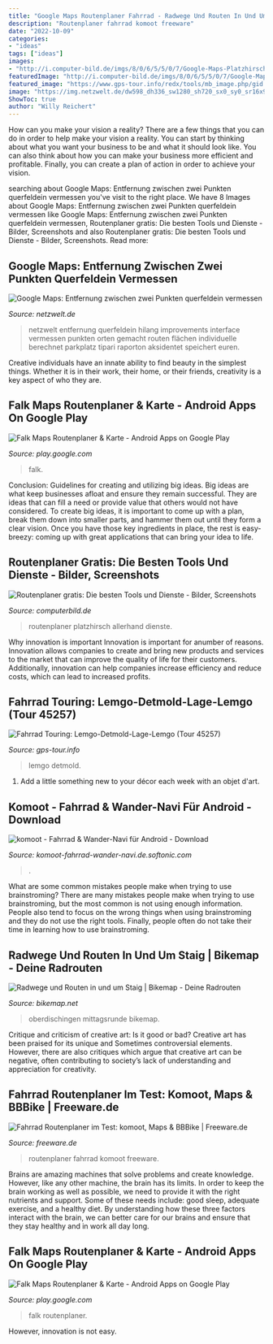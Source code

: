 ```yaml
---
title: "Google Maps Routenplaner Fahrrad - Radwege Und Routen In Und Um Staig"
description: "Routenplaner fahrrad komoot freeware"
date: "2022-10-09"
categories:
- "ideas"
tags: ["ideas"]
images:
- "http://i.computer-bild.de/imgs/8/0/6/5/5/0/7/Google-Maps-Platzhirsch-mit-allerhand-Extras-1024x576-f3d8da49907be129.jpg"
featuredImage: "http://i.computer-bild.de/imgs/8/0/6/5/5/0/7/Google-Maps-Platzhirsch-mit-allerhand-Extras-1024x576-f3d8da49907be129.jpg"
featured_image: "https://www.gps-tour.info/redx/tools/mb_image.php/gid.8/file.y63626341a46400e857125d0f4155dc24fe3d09f6983fbf3723ad2b87b6f11800ac5cef0166fc27a12f55d778e1fa72041d3b20bd3efb39dfcac99e9ee76e62c8509fc49ef5414143eedf954173fd17c983606e636263/Lemgo-Detmold-Lage-Lemgo_4_800x600.jpg"
image: "https://img.netzwelt.de/dw598_dh336_sw1280_sh720_sx0_sy0_sr16x9_nu0/picture/original/2016/04/google-maps-183614.jpeg"
ShowToc: true
author: "Willy Reichert"
---
```



How can you make your vision a reality?
There are a few things that you can do in order to help make your vision a reality. You can start by thinking about what you want your business to be and what it should look like. You can also think about how you can make your business more efficient and profitable. Finally, you can create a plan of action in order to achieve your vision.

	

		
searching about Google Maps: Entfernung zwischen zwei Punkten querfeldein vermessen you've visit to the right place. We have 8 Images about Google Maps: Entfernung zwischen zwei Punkten querfeldein vermessen like Google Maps: Entfernung zwischen zwei Punkten querfeldein vermessen, Routenplaner gratis: Die besten Tools und Dienste - Bilder, Screenshots and also Routenplaner gratis: Die besten Tools und Dienste - Bilder, Screenshots. Read more:
		
    
## Google Maps: Entfernung Zwischen Zwei Punkten Querfeldein Vermessen

<img loading=lazy src="https://img.netzwelt.de/dw598_dh336_sw1280_sh720_sx0_sy0_sr16x9_nu0/picture/original/2016/04/google-maps-183614.jpeg" onerror="this.onerror=null;this.src='https://tse3.mm.bing.net/th?id=OIP.ZohrW_7NjDTpnQto197svAHaEK&amp;pid=15.1';" alt="Google Maps: Entfernung zwischen zwei Punkten querfeldein vermessen">

_Source: netzwelt.de_

>netzwelt entfernung querfeldein hilang improvements interface vermessen punkten orten gemacht routen flächen individuelle berechnet parkplatz tipari raporton aksidentet speichert euren. 

	

Creative individuals have an innate ability to find beauty in the simplest things. Whether it is in their work, their home, or their friends, creativity is a key aspect of who they are.

    
## Falk Maps Routenplaner &amp; Karte - Android Apps On Google Play

<img loading=lazy src="https://lh3.ggpht.com/dS5s6IlzrVDFi5yb9fv3pMEN0xru2m5lZNOSOkLAH4UNuEtcKmVZajHAQQ-OcUJ6opw=h900" onerror="this.onerror=null;this.src='https://tse4.mm.bing.net/th?id=OIP.snhBrZAIbRZhRPWzJIK46gHaMW&amp;pid=15.1';" alt="Falk Maps Routenplaner &amp; Karte - Android Apps on Google Play">

_Source: play.google.com_

>falk. 

	

Conclusion: Guidelines for creating and utilizing big ideas.
Big ideas are what keep businesses afloat and ensure they remain successful. They are ideas that can fill a need or provide value that others would not have considered. To create big ideas, it is important to come up with a plan, break them down into smaller parts, and hammer them out until they form a clear vision. Once you have those key ingredients in place, the rest is easy- breezy: coming up with great applications that can bring your idea to life.

    
## Routenplaner Gratis: Die Besten Tools Und Dienste - Bilder, Screenshots

<img loading=lazy src="http://i.computer-bild.de/imgs/8/0/6/5/5/0/7/Google-Maps-Platzhirsch-mit-allerhand-Extras-1024x576-f3d8da49907be129.jpg" onerror="this.onerror=null;this.src='https://tse1.mm.bing.net/th?id=OIP.89jaSZB74SkaJ8NM6zLx7QHaEK&amp;pid=15.1';" alt="Routenplaner gratis: Die besten Tools und Dienste - Bilder, Screenshots">

_Source: computerbild.de_

>routenplaner platzhirsch allerhand dienste. 

	

Why innovation is important
Innovation is important for anumber of reasons. Innovation allows companies to create and bring new products and services to the market that can improve the quality of life for their customers. Additionally, innovation can help companies increase efficiency and reduce costs, which can lead to increased profits.

    
## Fahrrad Touring: Lemgo-Detmold-Lage-Lemgo (Tour 45257)

<img loading=lazy src="https://www.gps-tour.info/redx/tools/mb_image.php/gid.8/file.y63626341a46400e857125d0f4155dc24fe3d09f6983fbf3723ad2b87b6f11800ac5cef0166fc27a12f55d778e1fa72041d3b20bd3efb39dfcac99e9ee76e62c8509fc49ef5414143eedf954173fd17c983606e636263/Lemgo-Detmold-Lage-Lemgo_4_800x600.jpg" onerror="this.onerror=null;this.src='https://tse2.mm.bing.net/th?id=OIP.ed_-gGNsuTjcwLVlx-jv-QHaFj&amp;pid=15.1';" alt="Fahrrad Touring: Lemgo-Detmold-Lage-Lemgo (Tour 45257)">

_Source: gps-tour.info_

>lemgo detmold. 

	

1. Add a little something new to your décor each week with an objet d'art.

    
## Komoot - Fahrrad &amp; Wander-Navi Für Android - Download

<img loading=lazy src="https://images.sftcdn.net/images/t_app-cover-m,f_auto/p/66bffd3a-9b37-11e6-801f-00163ec9f5fa/1380716553/komoot-fahrrad-wander-navi-screenshot.png" onerror="this.onerror=null;this.src='https://tse1.mm.bing.net/th?id=OIP.nNydXvZHIvTH5PBUvnY8YAHaMW&amp;pid=15.1';" alt="komoot - Fahrrad &amp; Wander-Navi für Android - Download">

_Source: komoot-fahrrad-wander-navi.de.softonic.com_

>. 

	

What are some common mistakes people make when trying to use brainstroming?
There are many mistakes people make when trying to use brainstroming, but the most common is not using enough information. People also tend to focus on the wrong things when using brainstroming and they do not use the right tools. Finally, people often do not take their time in learning how to use brainstroming.

    
## Radwege Und Routen In Und Um Staig | Bikemap - Deine Radrouten

<img loading=lazy src="https://media.bikemap.net/routes/4357574/staticmaps/802e2039-2f13-4ad9-901e-5ce0d4767c8e_400x400.jpg" onerror="this.onerror=null;this.src='https://tse2.mm.bing.net/th?id=OIP.ge47yW_tUQPr667w11C0QAAAAA&amp;pid=15.1';" alt="Radwege und Routen in und um Staig | Bikemap - Deine Radrouten">

_Source: bikemap.net_

>oberdischingen mittagsrunde bikemap. 

	

Critique and criticism of creative art: Is it good or bad?
Creative art has been praised for its unique and Sometimes controversial elements. However, there are also critiques which argue that creative art can be negative, often contributing to society’s lack of understanding and appreciation for creativity.

    
## Fahrrad Routenplaner Im Test: Komoot, Maps &amp; BBBike | Freeware.de

<img loading=lazy src="http://freeware.de/images/inline_article/fahrrad-routenplaner-im-test-komoot-maps-article-5593d69f77cff.jpeg" onerror="this.onerror=null;this.src='https://tse2.mm.bing.net/th?id=OIP.qQCHRgiTL4zl3wp5pzgb5wHaEo&amp;pid=15.1';" alt="Fahrrad Routenplaner im Test: komoot, Maps &amp; BBBike | Freeware.de">

_Source: freeware.de_

>routenplaner fahrrad komoot freeware. 

	

Brains are amazing machines that solve problems and create knowledge. However, like any other machine, the brain has its limits. In order to keep the brain working as well as possible, we need to provide it with the right nutrients and support. Some of these needs include: good sleep, adequate exercise, and a healthy diet. By understanding how these three factors interact with the brain, we can better care for our brains and ensure that they stay healthy and in work all day long.

    
## Falk Maps Routenplaner &amp; Karte - Android Apps On Google Play

<img loading=lazy src="https://lh5.ggpht.com/opB-W8XbNkqy3VGkiQw-KDyGuLKokXfuCazCJQYzOEFJWod1JaNcm-A_s7dsHc6-oISI=h900" onerror="this.onerror=null;this.src='https://tse3.mm.bing.net/th?id=OIP.DAw4ZpyTeGxflCN1V7LNSQHaMW&amp;pid=15.1';" alt="Falk Maps Routenplaner &amp; Karte - Android Apps on Google Play">

_Source: play.google.com_

>falk routenplaner. 

	

However, innovation is not easy.


